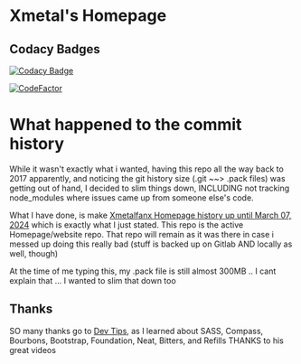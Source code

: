 # Xmetal's Homepage

## Codacy Badges

[![Codacy Badge](https://app.codacy.com/project/badge/Grade/a64d28a721af450194ce5d5be390cf40)](https://www.codacy.com/gh/Xmetalfanx/website/dashboard?utm_source=github.com&amp;utm_medium=referral&amp;utm_content=Xmetalfanx/website&amp;utm_campaign=Badge_Grade)

[![CodeFactor](https://www.codefactor.io/repository/github/xmetalfanx/homepage/badge)](https://www.codefactor.io/repository/github/xmetalfanx/homepage)

# What happened to the commit history

While it wasn't exactly what i wanted, having this repo all the way back to 2017 apparently, and noticing the git history size (.git ~~> .pack files) was getting out of hand, I decided to slim things down, INCLUDING not tracking node_modules where issues came up from someone else's code.

What I have done, is make [Xmetalfanx Homepage history up until March 07, 2024](https://github.com/Xmetalfanx/Complete_Homepage) which is exactly what I just stated.  This repo is the active Homepage/website repo.  That repo will remain as it was there in case i messed up doing this really bad (stuff is backed up on Gitlab AND locally as well, though)

At the time of me typing this, my .pack file is still almost 300MB .. I cant explain that ... I wanted to slim that down too

## Thanks

SO many thanks go to [Dev Tips](https://www.youtube.com/channel/UCyIe-61Y8C4_o-zZCtO4ETQ), as I learned about SASS, Compass, Bourbons, Bootstrap, Foundation, Neat, Bitters, and Refills THANKS to his great videos
